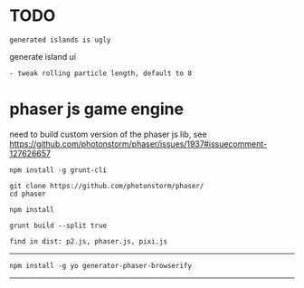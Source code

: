 
# TODO

    generated islands is ugly



generate island ui

    - tweak rolling particle length, default to 8




# phaser js game engine

need to build custom version of the phaser js lib, see https://github.com/photonstorm/phaser/issues/1937#issuecomment-127626657


    npm install -g grunt-cli

    git clone https://github.com/photonstorm/phaser/
    cd phaser

    npm install

    grunt build --split true

    find in dist: p2.js, phaser.js, pixi.js
----

    npm install -g yo generator-phaser-browserify
---

